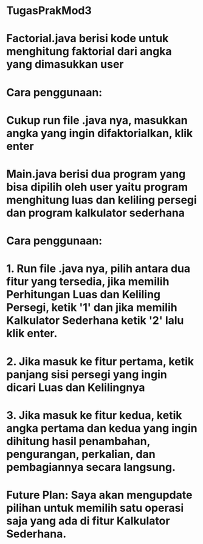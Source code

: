 # TugasPrakMod3
#
# Factorial.java berisi kode untuk menghitung faktorial dari angka yang dimasukkan user
#
# Cara penggunaan:
# Cukup run file .java nya, masukkan angka yang ingin difaktorialkan, klik enter
#
# Main.java berisi dua program yang bisa dipilih oleh user yaitu program menghitung luas dan keliling persegi dan program kalkulator sederhana
#
# Cara penggunaan:
# 1. Run file .java nya, pilih antara dua fitur yang tersedia, jika memilih Perhitungan Luas dan Keliling Persegi, ketik '1' dan jika memilih Kalkulator Sederhana ketik '2' lalu klik enter.
# 2. Jika masuk ke fitur pertama, ketik panjang sisi persegi yang ingin dicari Luas dan Kelilingnya
# 3. Jika masuk ke fitur kedua, ketik angka pertama dan kedua yang ingin dihitung hasil penambahan, pengurangan, perkalian, dan pembagiannya secara langsung.
#
# Future Plan: Saya akan mengupdate pilihan untuk memilih satu operasi saja yang ada di fitur Kalkulator Sederhana.
 
